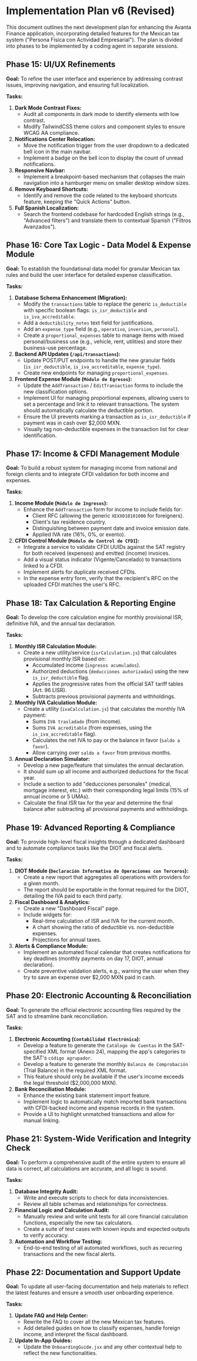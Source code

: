 # Implementation Plan v6 (Revised)

This document outlines the next development plan for enhancing the Avanta Finance application, incorporating detailed features for the Mexican tax system ("Persona Física con Actividad Empresarial"). The plan is divided into phases to be implemented by a coding agent in separate sessions.

## Phase 15: UI/UX Refinements

**Goal:** To refine the user interface and experience by addressing contrast issues, improving navigation, and ensuring full localization.

**Tasks:**

1.  **Dark Mode Contrast Fixes:**
    *   Audit all components in dark mode to identify elements with low contrast.
    *   Modify TailwindCSS theme colors and component styles to ensure WCAG AA compliance.
2.  **Notifications Center Relocation:**
    *   Move the notification trigger from the user dropdown to a dedicated bell icon in the main navbar.
    *   Implement a badge on the bell icon to display the count of unread notifications.
3.  **Responsive Navbar:**
    *   Implement a breakpoint-based mechanism that collapses the main navigation into a hamburger menu on smaller desktop window sizes.
4.  **Remove Keyboard Shortcuts:**
    *   Identify and remove the code related to the keyboard shortcuts feature, keeping the "Quick Actions" button.
5.  **Full Spanish Localization:**
    *   Search the frontend codebase for hardcoded English strings (e.g., "Advanced filters") and translate them to contextual Spanish ("Filtros Avanzados").

## Phase 16: Core Tax Logic - Data Model & Expense Module

**Goal:** To establish the foundational data model for granular Mexican tax rules and build the user interface for detailed expense classification.

**Tasks:**

1.  **Database Schema Enhancement (Migration):**
    *   Modify the `transactions` table to replace the generic `is_deductible` with specific boolean flags: `is_isr_deductible` and `is_iva_accreditable`.
    *   Add a `deductibility_notes` text field for justifications.
    *   Add an `expense_type` field (e.g., `operativo`, `inversion`, `personal`).
    *   Create a `proportional_expenses` table to manage items with mixed personal/business use (e.g., vehicle, rent, utilities) and store their business-use percentage.
2.  **Backend API Updates (`/api/transactions`):**
    *   Update POST/PUT endpoints to handle the new granular fields (`is_isr_deductible`, `is_iva_accreditable`, `expense_type`).
    *   Create new endpoints for managing `proportional_expenses`.
3.  **Frontend Expense Module (`Módulo de Egresos`):**
    *   Update the `AddTransaction` / `EditTransaction` forms to include the new classification options.
    *   Implement UI for managing proportional expenses, allowing users to set a percentage and link it to relevant transactions. The system should automatically calculate the deductible portion.
    *   Ensure the UI prevents marking a transaction as `is_isr_deductible` if payment was in cash over $2,000 MXN.
    *   Visually tag non-deductible expenses in the transaction list for clear identification.

## Phase 17: Income & CFDI Management Module

**Goal:** To build a robust system for managing income from national and foreign clients and to integrate CFDI validation for both income and expenses.

**Tasks:**

1.  **Income Module (`Módulo de Ingresos`):**
    *   Enhance the `AddTransaction` form for income to include fields for:
        *   Client RFC (allowing the generic `XEXX010101000` for foreigners).
        *   Client's tax residence country.
        *   Distinguishing between payment date and invoice emission date.
        *   Applied IVA rate (16%, 0%, or exento).
2.  **CFDI Control Module (`Módulo de Control de CFDI`):**
    *   Integrate a service to validate CFDI UUIDs against the SAT registry for both received (expenses) and emitted (income) invoices.
    *   Add a visual status indicator (Vigente/Cancelado) to transactions linked to a CFDI.
    *   Implement alerts for duplicate received CFDIs.
    *   In the expense entry form, verify that the recipient's RFC on the uploaded CFDI matches the user's RFC.

## Phase 18: Tax Calculation & Reporting Engine

**Goal:** To develop the core calculation engine for monthly provisional ISR, definitive IVA, and the annual tax declaration.

**Tasks:**

1.  **Monthly ISR Calculation Module:**
    *   Create a new utility/service (`isrCalculation.js`) that calculates provisional monthly ISR based on:
        *   Accumulated income (`ingresos acumulados`).
        *   Authorized deductions (`deducciones autorizadas`) using the new `is_isr_deductible` flag.
        *   Applies the progressive rates from the official SAT tariff tables (Art. 96 LISR).
        *   Subtracts previous provisional payments and withholdings.
2.  **Monthly IVA Calculation Module:**
    *   Create a utility (`ivaCalculation.js`) that calculates the monthly IVA payment:
        *   Sums `IVA trasladado` (from income).
        *   Sums `IVA acreditable` (from expenses, using the `is_iva_accreditable` flag).
        *   Calculates the net IVA to pay or the balance in favor (`saldo a favor`).
        *   Allow carrying over `saldo a favor` from previous months.
3.  **Annual Declaration Simulator:**
    *   Develop a new page/feature that simulates the annual declaration.
    *   It should sum up all income and authorized deductions for the fiscal year.
    *   Include a section to add "deducciones personales" (medical, mortgage interest, etc.) with their corresponding legal limits (15% of annual income or 5 UMAs).
    *   Calculate the final ISR tax for the year and determine the final balance after subtracting all provisional payments and withholdings.

## Phase 19: Advanced Reporting & Compliance

**Goal:** To provide high-level fiscal insights through a dedicated dashboard and to automate compliance tasks like the DIOT and fiscal alerts.

**Tasks:**

1.  **DIOT Module (`Declaración Informativa de Operaciones con Terceros`):**
    *   Create a new report that aggregates all operations with providers for a given month.
    *   The report should be exportable in the format required for the DIOT, detailing the IVA paid to each third party.
2.  **Fiscal Dashboard & Analytics:**
    *   Create a new "Dashboard Fiscal" page.
    *   Include widgets for:
        *   Real-time calculation of ISR and IVA for the current month.
        *   A chart showing the ratio of deductible vs. non-deductible expenses.
        *   Projections for annual taxes.
3.  **Alerts & Compliance Module:**
    *   Implement an automated fiscal calendar that creates notifications for key deadlines (monthly payments on day 17, DIOT, annual declaration).
    *   Create preventive validation alerts, e.g., warning the user when they try to save an expense over $2,000 MXN paid in cash.

## Phase 20: Electronic Accounting & Reconciliation

**Goal:** To generate the official electronic accounting files required by the SAT and to streamline bank reconciliation.

**Tasks:**

1.  **Electronic Accounting (`Contabilidad Electrónica`):**
    *   Develop a feature to generate the `Catálogo de Cuentas` in the SAT-specified XML format (Anexo 24), mapping the app's categories to the SAT's `código agrupador`.
    *   Develop a feature to generate the monthly `Balanza de Comprobación` (Trial Balance) in the required XML format.
    *   This feature should only be available if the user's income exceeds the legal threshold ($2,000,000 MXN).
2.  **Bank Reconciliation Module:**
    *   Enhance the existing bank statement import feature.
    *   Implement logic to automatically match imported bank transactions with CFDI-backed income and expense records in the system.
    *   Provide a UI to highlight unmatched transactions and allow for manual linking.

## Phase 21: System-Wide Verification and Integrity Check

**Goal:** To perform a comprehensive audit of the entire system to ensure all data is correct, all calculations are accurate, and all logic is sound.

**Tasks:**

1.  **Database Integrity Audit:**
    *   Write and execute scripts to check for data inconsistencies.
    *   Review all table schemas and relationships for correctness.
2.  **Financial Logic and Calculation Audit:**
    *   Manually review and write unit tests for all core financial calculation functions, especially the new tax calculators.
    *   Create a suite of test cases with known inputs and expected outputs to verify accuracy.
3.  **Automation and Workflow Testing:**
    *   End-to-end testing of all automated workflows, such as recurring transactions and the new fiscal alerts.

## Phase 22: Documentation and Support Update

**Goal:** To update all user-facing documentation and help materials to reflect the latest features and ensure a smooth user onboarding experience.

**Tasks:**

1.  **Update FAQ and Help Center:**
    *   Rewrite the FAQ to cover all the new Mexican tax features.
    *   Add detailed guides on how to classify expenses, handle foreign income, and interpret the fiscal dashboard.
2.  **Update In-App Guides:**
    *   Update the `OnboardingGuide.jsx` and any other contextual help to reflect the new functionalities.